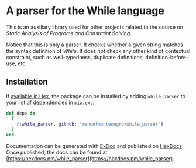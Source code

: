 # A parser for the While language

This is an auxiliary library used for other projects related to the course on _Static Analysis of Programs and Constraint Solving_.

Notice that this is only a parser. It checks whether a given string matches the syntax definition of _While_. It does _not_ check any other kind of contextual constraint, such as well-typedness, duplicate definitions, definition-before-use, etc.

## Installation

If [available in Hex](https://hex.pm/docs/publish), the package can be installed
by adding `while_parser` to your list of dependencies in `mix.exs`:

```elixir
def deps do
  [
    {:while_parser, github: "manuelmontenegro/while_parser"}
  ]
end
```

Documentation can be generated with [ExDoc](https://github.com/elixir-lang/ex_doc)
and published on [HexDocs](https://hexdocs.pm). Once published, the docs can
be found at [https://hexdocs.pm/while_parser](https://hexdocs.pm/while_parser).

